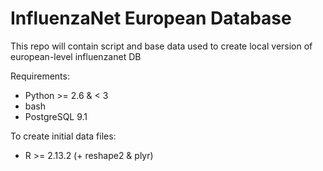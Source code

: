 InfluenzaNet European Database
===============================

This repo will contain script and base data used to create local version of european-level influenzanet DB

Requirements:

- Python >= 2.6 & < 3
- bash
- PostgreSQL 9.1

To create initial data files:
- R >= 2.13.2 (+ reshape2 & plyr)